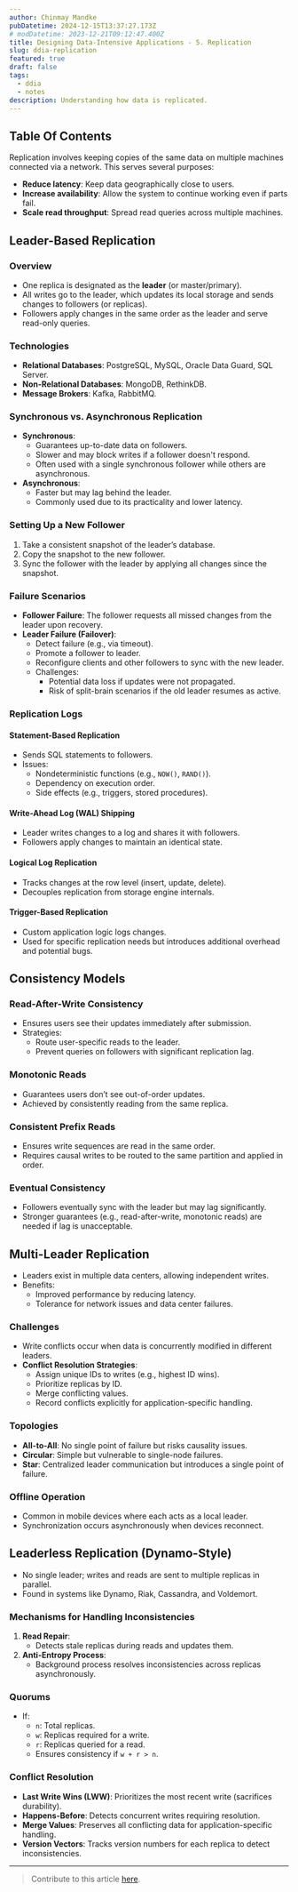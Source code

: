 ```yaml
---
author: Chinmay Mandke
pubDatetime: 2024-12-15T13:37:27.173Z
# modDatetime: 2023-12-21T09:12:47.400Z
title: Designing Data-Intensive Applications - 5. Replication
slug: ddia-replication
featured: true
draft: false
tags:
  - ddia
  - notes
description: Understanding how data is replicated.
---
```


## Table Of Contents

Replication involves keeping copies of the same data on multiple machines connected via a network. This serves several purposes:

- **Reduce latency**: Keep data geographically close to users.
- **Increase availability**: Allow the system to continue working even if parts fail.
- **Scale read throughput**: Spread read queries across multiple machines.

## Leader-Based Replication

### Overview

- One replica is designated as the **leader** (or master/primary).
- All writes go to the leader, which updates its local storage and sends changes to followers (or replicas).
- Followers apply changes in the same order as the leader and serve read-only queries.

### Technologies

- **Relational Databases**: PostgreSQL, MySQL, Oracle Data Guard, SQL Server.
- **Non-Relational Databases**: MongoDB, RethinkDB.
- **Message Brokers**: Kafka, RabbitMQ.

### Synchronous vs. Asynchronous Replication

- **Synchronous**:
  - Guarantees up-to-date data on followers.
  - Slower and may block writes if a follower doesn't respond.
  - Often used with a single synchronous follower while others are asynchronous.
- **Asynchronous**:
  - Faster but may lag behind the leader.
  - Commonly used due to its practicality and lower latency.

### Setting Up a New Follower

1. Take a consistent snapshot of the leader’s database.
2. Copy the snapshot to the new follower.
3. Sync the follower with the leader by applying all changes since the snapshot.

### Failure Scenarios

- **Follower Failure**: The follower requests all missed changes from the leader upon recovery.
- **Leader Failure (Failover)**:
  - Detect failure (e.g., via timeout).
  - Promote a follower to leader.
  - Reconfigure clients and other followers to sync with the new leader.
  - Challenges:
    - Potential data loss if updates were not propagated.
    - Risk of split-brain scenarios if the old leader resumes as active.

### Replication Logs

#### Statement-Based Replication

- Sends SQL statements to followers.
- Issues:
  - Nondeterministic functions (e.g., `NOW()`, `RAND()`).
  - Dependency on execution order.
  - Side effects (e.g., triggers, stored procedures).

#### Write-Ahead Log (WAL) Shipping

- Leader writes changes to a log and shares it with followers.
- Followers apply changes to maintain an identical state.

#### Logical Log Replication

- Tracks changes at the row level (insert, update, delete).
- Decouples replication from storage engine internals.

#### Trigger-Based Replication

- Custom application logic logs changes.
- Used for specific replication needs but introduces additional overhead and potential bugs.

## Consistency Models

### Read-After-Write Consistency

- Ensures users see their updates immediately after submission.
- Strategies:
  - Route user-specific reads to the leader.
  - Prevent queries on followers with significant replication lag.

### Monotonic Reads

- Guarantees users don’t see out-of-order updates.
- Achieved by consistently reading from the same replica.

### Consistent Prefix Reads

- Ensures write sequences are read in the same order.
- Requires causal writes to be routed to the same partition and applied in order.

### Eventual Consistency

- Followers eventually sync with the leader but may lag significantly.
- Stronger guarantees (e.g., read-after-write, monotonic reads) are needed if lag is unacceptable.

## Multi-Leader Replication

- Leaders exist in multiple data centers, allowing independent writes.
- Benefits:
  - Improved performance by reducing latency.
  - Tolerance for network issues and data center failures.

### Challenges

- Write conflicts occur when data is concurrently modified in different leaders.
- **Conflict Resolution Strategies**:
  - Assign unique IDs to writes (e.g., highest ID wins).
  - Prioritize replicas by ID.
  - Merge conflicting values.
  - Record conflicts explicitly for application-specific handling.

### Topologies

- **All-to-All**: No single point of failure but risks causality issues.
- **Circular**: Simple but vulnerable to single-node failures.
- **Star**: Centralized leader communication but introduces a single point of failure.

### Offline Operation

- Common in mobile devices where each acts as a local leader.
- Synchronization occurs asynchronously when devices reconnect.

## Leaderless Replication (Dynamo-Style)

- No single leader; writes and reads are sent to multiple replicas in parallel.
- Found in systems like Dynamo, Riak, Cassandra, and Voldemort.

### Mechanisms for Handling Inconsistencies

1. **Read Repair**:
   - Detects stale replicas during reads and updates them.
2. **Anti-Entropy Process**:
   - Background process resolves inconsistencies across replicas asynchronously.

### Quorums

- If:
  - `n`: Total replicas.
  - `w`: Replicas required for a write.
  - `r`: Replicas queried for a read.
  - Ensures consistency if `w + r > n`.

### Conflict Resolution

- **Last Write Wins (LWW)**: Prioritizes the most recent write (sacrifices durability).
- **Happens-Before**: Detects concurrent writes requiring resolution.
- **Merge Values**: Preserves all conflicting data for application-specific handling.
- **Version Vectors**: Tracks version numbers for each replica to detect inconsistencies.

---
> Contribute to this article [here](https://github.com/programmer-04/ddia-notes.git).
